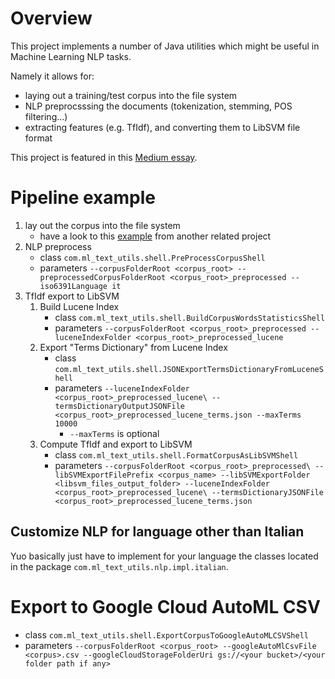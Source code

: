 # Overview

This project implements a number of Java utilities which might be useful in Machine Learning NLP tasks.

Namely it allows for:

* laying out a training/test corpus into the file system
* NLP preprocsssing the documents (tokenization, stemming, POS filtering...)
* extracting features (e.g. TfIdf), and converting them to LibSVM file format

This project is featured in this [Medium essay](https://medium.com/@piercarlo_slavazza/what-is-the-best-method-for-automatic-text-classification).

# Pipeline example

1. lay out the corpus into the file system
    * have a look to this [example](https://github.com/PiercarloSlavazza/wired-it-text-classification-ml/blob/master/src/main/java/com/ml_text_utils/shell/BuildWiredItFileSystemCorpusShell.java) from another related project
1. NLP preprocess
    * class `com.ml_text_utils.shell.PreProcessCorpusShell`
    * parameters `--corpusFolderRoot <corpus_root> --preprocessedCorpusFolderRoot <corpus_root>_preprocessed --iso6391Language it`
1. TfIdf export to LibSVM
    1. Build Lucene Index
        * class `com.ml_text_utils.shell.BuildCorpusWordsStatisticsShell`
        * parameters `--corpusFolderRoot <corpus_root>_preprocessed --luceneIndexFolder <corpus_root>_preprocessed_lucene`
    1. Export "Terms Dictionary" from Lucene Index
        * class `com.ml_text_utils.shell.JSONExportTermsDictionaryFromLuceneShell`
        * parameters `--luceneIndexFolder <corpus_root>_preprocessed_lucene\ --termsDictionaryOutputJSONFile <corpus_root>_preprocessed_lucene_terms.json --maxTerms 10000`
            * `--maxTerms` is optional
    1. Compute TfIdf and export to LibSVM
        * class `com.ml_text_utils.shell.FormatCorpusAsLibSVMShell`
        * parameters `--corpusFolderRoot <corpus_root>_preprocessed\ --libSVMExportFilePrefix <corpus_name> --libSVMExportFolder <libsvm_files_output_folder> --luceneIndexFolder <corpus_root>_preprocessed_lucene\ --termsDictionaryJSONFile <corpus_root>_preprocessed_lucene_terms.json`
        
## Customize NLP for language other than Italian

Yuo basically just have to implement for your language the classes located in the package `com.ml_text_utils.nlp.impl.italian`.

# Export to Google Cloud AutoML CSV

* class `com.ml_text_utils.shell.ExportCorpusToGoogleAutoMLCSVShell`
* parameters `--corpusFolderRoot <corpus_root> --googleAutoMlCsvFile <corpus>.csv --googleCloudStorageFolderUri gs://<your bucket>/<your folder path if any>`
